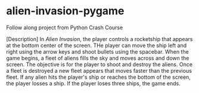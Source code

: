 # alien-invasion-pygame
Follow along project from Python Crash Course

[Description]
    In *Alien Invasion*, the player controls a rocketship that appears at the bottom center of the screen. THe player can move the ship left and right using the arrow keys and shoot bullets using the spacebar. When the game begins, a fleet of aliens fills the sky and moves across and down the screen. The objective is for the player to shoot and destroy the aliens. Once a fleet is destroyed a new fleet appears that moves faster than the previous fleet. If any alien hits the player's ship or reaches the bottom of the screen, the player losses a ship. If the player loses three ships, the game ends.
